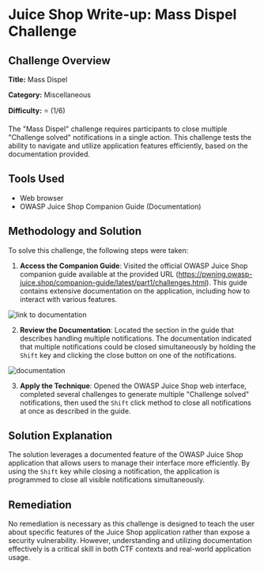 # Juice Shop Write-up: Mass Dispel Challenge

## Challenge Overview

**Title:** Mass Dispel

**Category:** Miscellaneous

**Difficulty:** ⭐ (1/6)

The "Mass Dispel" challenge requires participants to close multiple "Challenge solved" notifications in a single action. This challenge tests the ability to navigate and utilize application features efficiently, based on the documentation provided.

## Tools Used

- Web browser
- OWASP Juice Shop Companion Guide (Documentation)

## Methodology and Solution

To solve this challenge, the following steps were taken:

1. **Access the Companion Guide**: Visited the official OWASP Juice Shop companion guide available at the provided URL (https://pwning.owasp-juice.shop/companion-guide/latest/part1/challenges.html). This guide contains extensive documentation on the application, including how to interact with various features.

![link to documentation](../assets/difficulty1/difficulty1/mass_dispel_1.png)
  
2. **Review the Documentation**: Located the section in the guide that describes handling multiple notifications. The documentation indicated that multiple notifications could be closed simultaneously by holding the `Shift` key and clicking the close button on one of the notifications.

![documentation](../assets/difficulty1/difficulty1/mass_dispel_2.png)

3. **Apply the Technique**: Opened the OWASP Juice Shop web interface, completed several challenges to generate multiple "Challenge solved" notifications, then used the `Shift` click method to close all notifications at once as described in the guide.

## Solution Explanation

The solution leverages a documented feature of the OWASP Juice Shop application that allows users to manage their interface more efficiently. By using the `Shift` key while closing a notification, the application is programmed to close all visible notifications simultaneously. 

## Remediation

No remediation is necessary as this challenge is designed to teach the user about specific features of the Juice Shop application rather than expose a security vulnerability. However, understanding and utilizing documentation effectively is a critical skill in both CTF contexts and real-world application usage.
